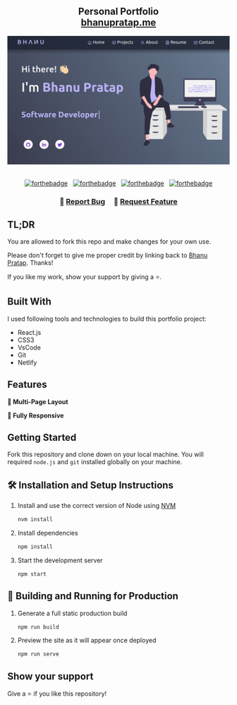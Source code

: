<h2 align="center">
  Personal Portfolio<br/>
  <a href="https://bhanupratap.me/" target="_blank">bhanupratap.me</a>
</h2>

<div align="center">
  <img alt="Demo" src="./src/Assets/Projects/portfolio.png" />
</div>

<br/>
<center>

[![forthebadge](https://forthebadge.com/images/badges/built-with-love.svg)](https://forthebadge.com) &nbsp;
[![forthebadge](https://forthebadge.com/images/badges/open-source.svg)](https://forthebadge.com) &nbsp;
[![forthebadge](https://forthebadge.com/images/badges/made-with-javascript.svg)](https://forthebadge.com) &nbsp;
[![forthebadge](https://forthebadge.com/images/badges/uses-css.svg)](https://forthebadge.com)

</center>

<h3 align="center">
    🔹
    <a href="https://github.com/bhanups10/portfolio/issues">Report Bug</a> &nbsp; &nbsp;
    🔹
    <a href="https://github.com/bhanups10/portfolio/issues">Request Feature</a>
</h3>

## TL;DR

You are allowed to fork this repo and make changes for your own use.

Please don't forget to give me proper credit by linking back to [Bhanu Pratap](https://github.com/bhanups10/portfolio). Thanks!

If you like my work, show your support by giving a ⭐.

## Built With

I used following tools and technologies to build this portfolio project:

- React.js
- CSS3
- VsCode
- Git
- Netlify

## Features

**📖 Multi-Page Layout**

**📱 Fully Responsive**

## Getting Started

Fork this repository and clone down on your local machine. You will required `node.js` and `git` installed globally on your machine.

## 🛠 Installation and Setup Instructions

1. Install and use the correct version of Node using [NVM](https://github.com/nvm-sh/nvm)

   ```sh
   nvm install
   ```

2. Install dependencies

   ```sh
   npm install
   ```

3. Start the development server

   ```sh
   npm start
   ```

## 🚀 Building and Running for Production

1. Generate a full static production build

   ```sh
   npm run build
   ```

2. Preview the site as it will appear once deployed

   ```sh
   npm run serve
   ```

## Show your support

Give a ⭐ if you like this repository!
